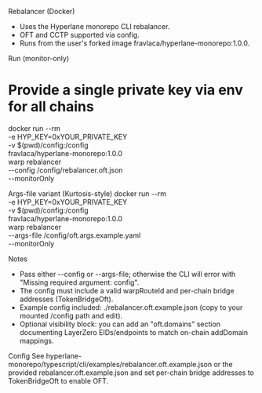 Rebalancer (Docker)

- Uses the Hyperlane monorepo CLI rebalancer.
- OFT and CCTP supported via config.
- Runs from the user's forked image fravlaca/hyperlane-monorepo:1.0.0.

Run (monitor-only)
# Provide a single private key via env for all chains
docker run --rm \
  -e HYP_KEY=0xYOUR_PRIVATE_KEY \
  -v $(pwd)/config:/config \
  fravlaca/hyperlane-monorepo:1.0.0 \
  warp rebalancer \
  --config /config/rebalancer.oft.json \
  --monitorOnly

Args-file variant (Kurtosis-style)
docker run --rm \
  -e HYP_KEY=0xYOUR_PRIVATE_KEY \
  -v $(pwd)/config:/config \
  fravlaca/hyperlane-monorepo:1.0.0 \
  warp rebalancer \
  --args-file /config/oft.args.example.yaml \
  --monitorOnly

Notes
- Pass either --config or --args-file; otherwise the CLI will error with "Missing required argument: config".
- The config must include a valid warpRouteId and per-chain bridge addresses (TokenBridgeOft).
- Example config included: ./rebalancer.oft.example.json (copy to your mounted /config path and edit).
- Optional visibility block: you can add an "oft.domains" section documenting LayerZero EIDs/endpoints to match on-chain addDomain mappings.

Config
See hyperlane-monorepo/typescript/cli/examples/rebalancer.oft.example.json or the provided rebalancer.oft.example.json and set per-chain bridge addresses to TokenBridgeOft to enable OFT.
